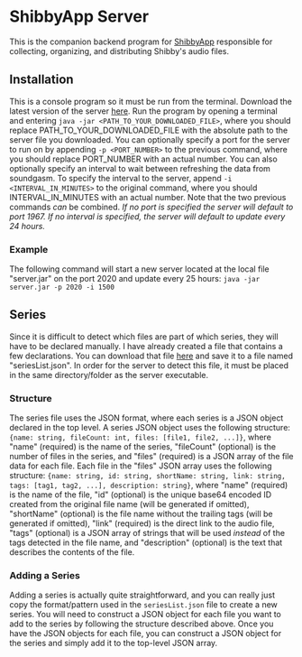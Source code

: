 # ShibbyApp Server
This is the companion backend program for [ShibbyApp](https://github.com/kraowx/shibbyapp) responsible for collecting, organizing, and distributing Shibby's audio files.

## Installation
This is a console program so it must be run from the terminal. Download the latest version of the server [here](https://github.com/kraowx/shibbyapp-server/releases/latest). Run the program by opening a terminal and entering ```java -jar <PATH_TO_YOUR_DOWNLOADED_FILE>```, where you should replace PATH_TO_YOUR_DOWNLOADED_FILE with the absolute path to the server file you downloaded. You can optionally specify a port for the server to run on by appending ```-p <PORT_NUMBER>``` to the previous command, where you should replace PORT_NUMBER with an actual number. You can also optionally specify an interval to wait between refreshing the data from soundgasm. To specify the interval to the server, append ```-i <INTERVAL_IN_MINUTES>``` to the original command, where you should INTERVAL_IN_MINUTES with an actual number. Note that the two previous commands *can* be combined. *If no port is specified the server will default to port 1967. If no interval is specified, the server will default to update every 24 hours.*

### Example
The following command will start a new server located at the local file "server.jar" on the port 2020 and update every 25 hours: ```java -jar server.jar -p 2020 -i 1500```

## Series
Since it is difficult to detect which files are part of which series, they will have to be declared manually. I have already created a file that contains a few declarations. You can download that file [here](https://raw.githubusercontent.com/kraowx/shibbyapp-server/master/seriesList.json) and save it to a file named "seriesList.json". In order for the server to detect this file, it must be placed in the same directory/folder as the server executable.

### Structure
The series file uses the JSON format, where each series is a JSON object declared in the top level. A series JSON object uses the following structure: ```{name: string, fileCount: int, files: [file1, file2, ...]}```, where "name" (required) is the name of the series, "fileCount" (optional) is the number of files in the series, and "files" (required) is a JSON array of the file data for each file. Each file in the "files" JSON array uses the following structure: ```{name: string, id: string, shortName: string, link: string, tags: [tag1, tag2, ...], description: string}```, where "name" (required) is the name of the file, "id" (optional) is the unique base64 encoded ID created from the original file name (will be generated if omitted), "shortName" (optional) is the file name without the trailing tags (will be generated if omitted), "link" (required) is the direct link to the audio file, "tags" (optional) is a JSON array of strings that will be used *instead* of the tags detected in the file name, and "description" (optional) is the text that describes the contents of the file.

### Adding a Series
Adding a series is actually quite straightforward, and you can really just copy the format/pattern used in the ```seriesList.json``` file to create a new series. You will need to construct a JSON object for each file you want to add to the series by following the structure described above. Once you have the JSON objects for each file, you can construct a JSON object for the series and simply add it to the top-level JSON array.
